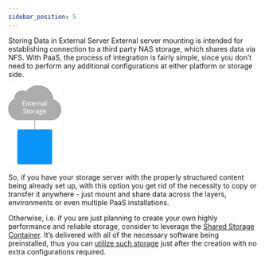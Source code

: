 ```yaml
---
sidebar_position: 5
---
```


Storing Data in External Server
External server mounting is intended for establishing connection to a third party NAS storage, which shares data via NFS. With PaaS, the process of integration is fairly simple, since you don’t need to perform any additional configurations at either platform or storage side.

<div style={{
    display:'flex',
    justifyContent: 'center',
    margin: '0 0 1rem 0'
}}>

![Locale Dropdown](./img/ExternalServer/01-external-storage-server.png)

</div>

So, if you have your storage server with the properly structured content being already set up, with this option you get rid of the necessity to copy or transfer it anywhere - just mount and share data across the layers, environments or even multiple PaaS installations.

Otherwise, i.e. if you are just planning to create your own highly performance and reliable storage, consider to leverage the [Shared Storage Container](/docs/Data%20Storage%20Container/Data%20Storage%20Overview). It’s delivered with all of the necessary software being preinstalled, thus you can [utilize such storage](/docs/Data%20Storage%20Container/Use%20Cases/Dedicated%20Container) just after the creation with no extra configurations required.
